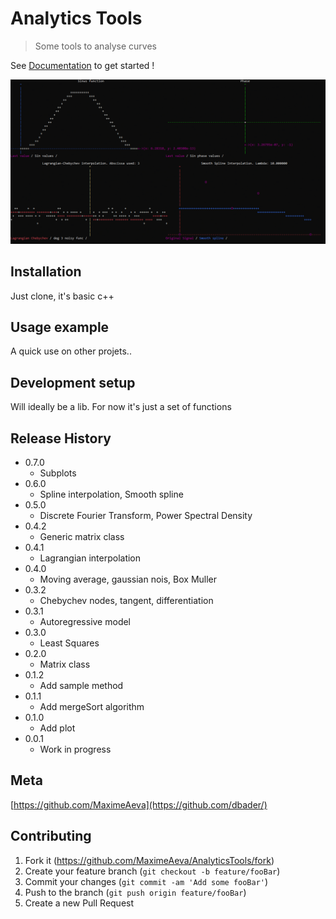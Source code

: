 # Analytics Tools
> Some tools to analyse curves

See [Documentation](https://github.com/MaximeAeva/AnalyticsTools/blob/master/res/DOCS.md) to get started !

<p align="center">
  <img src="https://github.com/MaximeAeva/AnalyticsTools/blob/master/res/hello.gif">
</p>

## Installation

Just clone, it's basic c++

## Usage example

A quick use on other projets..

## Development setup

Will ideally be a lib. For now it's just a set of functions

## Release History

* 0.7.0
    * Subplots
* 0.6.0
    * Spline interpolation, Smooth spline
* 0.5.0
    * Discrete Fourier Transform, Power Spectral Density
* 0.4.2
    * Generic matrix class
* 0.4.1
    * Lagrangian interpolation
* 0.4.0
    * Moving average, gaussian nois, Box Muller
* 0.3.2
    * Chebychev nodes, tangent, differentiation
* 0.3.1
    * Autoregressive model
* 0.3.0
    * Least Squares
* 0.2.0
    * Matrix class
* 0.1.2
    * Add sample method
* 0.1.1
    * Add mergeSort algorithm
* 0.1.0
    * Add plot
* 0.0.1
    * Work in progress

## Meta

[https://github.com/MaximeAeva](https://github.com/dbader/)

## Contributing

1. Fork it (<https://github.com/MaximeAeva/AnalyticsTools/fork>)
2. Create your feature branch (`git checkout -b feature/fooBar`)
3. Commit your changes (`git commit -am 'Add some fooBar'`)
4. Push to the branch (`git push origin feature/fooBar`)
5. Create a new Pull Request
